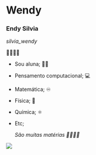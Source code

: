 # Wendy
### Endy Silvia

_silvia_wendy_

🙂🙃🙂🙃

* Sou aluna; 👩‍🏫
* Pensamento computacional; 💻
* Matemática; ♾️
* Física; 🧲
* Química; ⚛️
* Etc;

  _São muitas matérias 😵‍💫😵‍💫_

![](https://encrypted-tbn0.gstatic.com/images?q=tbn:ANd9GcTC4RXbLw3T9tC1R7yu3mmilzsf3Je5LYuDDA&usqp=CAU)
